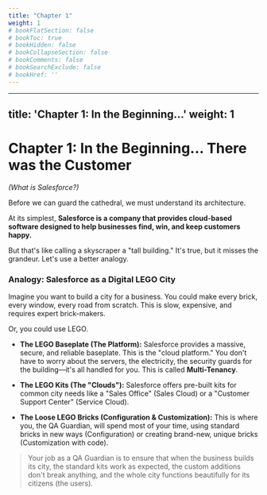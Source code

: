 ```yaml
---
title: "Chapter 1"
weight: 1
# bookFlatSection: false
# bookToc: true
# bookHidden: false
# bookCollapseSection: false
# bookComments: false
# bookSearchExclude: false
# bookHref: ''
---
```

---
title: 'Chapter 1: In the Beginning...'
weight: 1
---

# Chapter 1: In the Beginning... There was the Customer
*(What is Salesforce?)*

Before we can guard the cathedral, we must understand its architecture.

At its simplest, **Salesforce is a company that provides cloud-based software designed to help businesses find, win, and keep customers happy.**

But that's like calling a skyscraper a "tall building." It's true, but it misses the grandeur. Let's use a better analogy.

### Analogy: Salesforce as a Digital LEGO City

Imagine you want to build a city for a business. You could make every brick, every window, every road from scratch. This is slow, expensive, and requires expert brick-makers.

Or, you could use LEGO.

*   **The LEGO Baseplate (The Platform):** Salesforce provides a massive, secure, and reliable baseplate. This is the "cloud platform." You don't have to worry about the servers, the electricity, the security guards for the building—it's all handled for you. This is called **Multi-Tenancy**.

*   **The LEGO Kits (The "Clouds"):** Salesforce offers pre-built kits for common city needs like a "Sales Office" (Sales Cloud) or a "Customer Support Center" (Service Cloud).

*   **The Loose LEGO Bricks (Configuration & Customization):** This is where you, the QA Guardian, will spend most of your time, using standard bricks in new ways (Configuration) or creating brand-new, unique bricks (Customization with code).

> Your job as a QA Guardian is to ensure that when the business builds its city, the standard kits work as expected, the custom additions don't break anything, and the whole city functions beautifully for its citizens (the users).